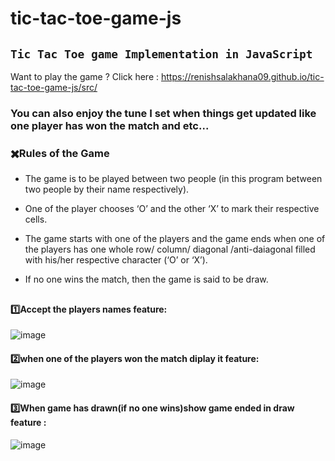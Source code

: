 # tic-tac-toe-game-js
## `Tic Tac Toe game Implementation in JavaScript`

Want to play the game ? Click here : https://renishsalakhana09.github.io/tic-tac-toe-game-js/src/

### You can also enjoy the tune I set when things get updated like one player has won the match and etc...

### :heavy_multiplication_x:Rules of the Game

* The game is to be played between two people (in this program between two people by their name respectively).

* One of the player chooses ‘O’ and the other ‘X’ to mark their respective cells.

* The game starts with one of the players and the game ends when one of the players has one whole row/ column/ diagonal /anti-daiagonal filled with his/her respective character (‘O’ or ‘X’).

* If no one wins the match, then the game is said to be draw.

## 

#### :one:Accept the players names feature:

![image](https://user-images.githubusercontent.com/104903815/180447555-3969b4e6-8abc-49a3-8b37-ce33eea9283f.png)


#### 2️⃣when one of the players won the match diplay it feature:

![image](https://user-images.githubusercontent.com/104903815/180447688-9ee52dc6-d1b2-444b-84e3-374985eb4ca6.png)


#### 3️⃣When game has drawn(if no one wins)show game ended in draw feature :

![image](https://user-images.githubusercontent.com/104903815/180447940-842a447a-6d73-4457-82b0-2e8f402df58f.png)





